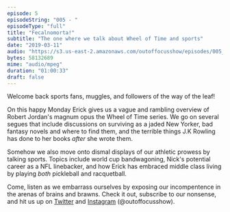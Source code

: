 ```yaml
---
episode: 5 
episodeString: "005 - "
episodeType: "full"
title: "Fecalnomorta!"
subtitle: "The one where we talk about Wheel of Time and sports"
date: "2019-03-11"
audio: "https://s3.us-east-2.amazonaws.com/outoffocusshow/episodes/005_fecalnomorta.mp3"
bytes: 58132689
mime: "audio/mpeg"
duration: "01:00:33"
draft: false
---
```


Welcome back sports fans, muggles, and followers of the way of the leaf! 

On this happy Monday Erick gives us a vague and rambling overview of Robert Jordan's magnum opus the Wheel of Time series. We go on several segues that include discussions on surviving as a jaded New Yorker, bad fantasy novels and where to find them, and the terrible things J.K Rowling has done to her books _after_ she wrote them.

Somehow we also move onto dismal displays of our athletic prowess by talking sports. Topics include world cup bandwagoning, Nick's potential career as a NFL linebacker, and how Erick has embraced middle class living by playing _both_ pickleball and racquetball.

Come, listen as we embarrass ourselves by exposing our incompentence in the arenas of brains and brawns. Check it out, subscribe to our nonsense, and hit us up on [Twitter][twit] and [Instagram][insta] (\@outoffocusshow).

[twit]: https://twitter.com/outoffocusshow
[insta]: https://instagram.com/outoffocusshow
